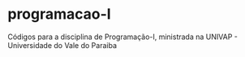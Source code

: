 # programacao-I
Códigos para a disciplina de Programação-I, ministrada na UNIVAP - Universidade do Vale do Paraiba
